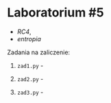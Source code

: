 Laboratorium #5
================

* *RC4*, 
* *entropia*

Zadania na zaliczenie:

1. `zad1.py` - 

2. `zad2.py` - 

3. `zad3.py` - 
